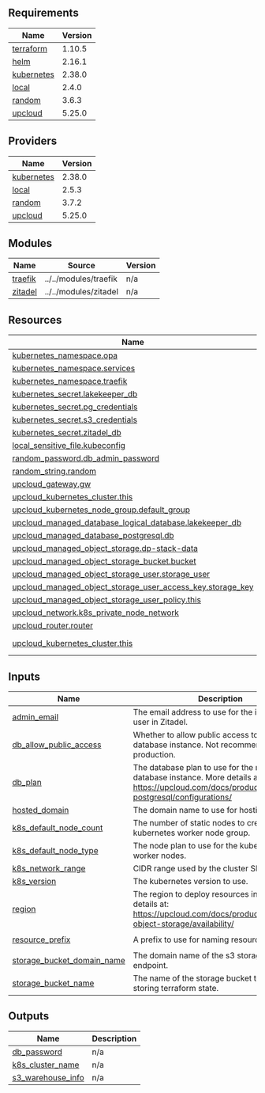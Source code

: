 <!-- BEGIN_TF_DOCS -->
## Requirements

| Name | Version |
|------|---------|
| <a name="requirement_terraform"></a> [terraform](#requirement\_terraform) | 1.10.5 |
| <a name="requirement_helm"></a> [helm](#requirement\_helm) | 2.16.1 |
| <a name="requirement_kubernetes"></a> [kubernetes](#requirement\_kubernetes) | 2.38.0 |
| <a name="requirement_local"></a> [local](#requirement\_local) | 2.4.0 |
| <a name="requirement_random"></a> [random](#requirement\_random) | 3.6.3 |
| <a name="requirement_upcloud"></a> [upcloud](#requirement\_upcloud) | 5.25.0 |

## Providers

| Name | Version |
|------|---------|
| <a name="provider_kubernetes"></a> [kubernetes](#provider\_kubernetes) | 2.38.0 |
| <a name="provider_local"></a> [local](#provider\_local) | 2.5.3 |
| <a name="provider_random"></a> [random](#provider\_random) | 3.7.2 |
| <a name="provider_upcloud"></a> [upcloud](#provider\_upcloud) | 5.25.0 |

## Modules

| Name | Source | Version |
|------|--------|---------|
| <a name="module_traefik"></a> [traefik](#module\_traefik) | ../../modules/traefik | n/a |
| <a name="module_zitadel"></a> [zitadel](#module\_zitadel) | ../../modules/zitadel | n/a |

## Resources

| Name | Type |
|------|------|
| [kubernetes_namespace.opa](https://registry.terraform.io/providers/hashicorp/kubernetes/2.38.0/docs/resources/namespace) | resource |
| [kubernetes_namespace.services](https://registry.terraform.io/providers/hashicorp/kubernetes/2.38.0/docs/resources/namespace) | resource |
| [kubernetes_namespace.traefik](https://registry.terraform.io/providers/hashicorp/kubernetes/2.38.0/docs/resources/namespace) | resource |
| [kubernetes_secret.lakekeeper_db](https://registry.terraform.io/providers/hashicorp/kubernetes/2.38.0/docs/resources/secret) | resource |
| [kubernetes_secret.pg_credentials](https://registry.terraform.io/providers/hashicorp/kubernetes/2.38.0/docs/resources/secret) | resource |
| [kubernetes_secret.s3_credentials](https://registry.terraform.io/providers/hashicorp/kubernetes/2.38.0/docs/resources/secret) | resource |
| [kubernetes_secret.zitadel_db](https://registry.terraform.io/providers/hashicorp/kubernetes/2.38.0/docs/resources/secret) | resource |
| [local_sensitive_file.kubeconfig](https://registry.terraform.io/providers/hashicorp/local/2.4.0/docs/resources/sensitive_file) | resource |
| [random_password.db_admin_password](https://registry.terraform.io/providers/hashicorp/random/3.6.3/docs/resources/password) | resource |
| [random_string.random](https://registry.terraform.io/providers/hashicorp/random/3.6.3/docs/resources/string) | resource |
| [upcloud_gateway.gw](https://registry.terraform.io/providers/UpCloudLtd/upcloud/5.25.0/docs/resources/gateway) | resource |
| [upcloud_kubernetes_cluster.this](https://registry.terraform.io/providers/UpCloudLtd/upcloud/5.25.0/docs/resources/kubernetes_cluster) | resource |
| [upcloud_kubernetes_node_group.default_group](https://registry.terraform.io/providers/UpCloudLtd/upcloud/5.25.0/docs/resources/kubernetes_node_group) | resource |
| [upcloud_managed_database_logical_database.lakekeeper_db](https://registry.terraform.io/providers/UpCloudLtd/upcloud/5.25.0/docs/resources/managed_database_logical_database) | resource |
| [upcloud_managed_database_postgresql.db](https://registry.terraform.io/providers/UpCloudLtd/upcloud/5.25.0/docs/resources/managed_database_postgresql) | resource |
| [upcloud_managed_object_storage.dp-stack-data](https://registry.terraform.io/providers/UpCloudLtd/upcloud/5.25.0/docs/resources/managed_object_storage) | resource |
| [upcloud_managed_object_storage_bucket.bucket](https://registry.terraform.io/providers/UpCloudLtd/upcloud/5.25.0/docs/resources/managed_object_storage_bucket) | resource |
| [upcloud_managed_object_storage_user.storage_user](https://registry.terraform.io/providers/UpCloudLtd/upcloud/5.25.0/docs/resources/managed_object_storage_user) | resource |
| [upcloud_managed_object_storage_user_access_key.storage_key](https://registry.terraform.io/providers/UpCloudLtd/upcloud/5.25.0/docs/resources/managed_object_storage_user_access_key) | resource |
| [upcloud_managed_object_storage_user_policy.this](https://registry.terraform.io/providers/UpCloudLtd/upcloud/5.25.0/docs/resources/managed_object_storage_user_policy) | resource |
| [upcloud_network.k8s_private_node_network](https://registry.terraform.io/providers/UpCloudLtd/upcloud/5.25.0/docs/resources/network) | resource |
| [upcloud_router.router](https://registry.terraform.io/providers/UpCloudLtd/upcloud/5.25.0/docs/resources/router) | resource |
| [upcloud_kubernetes_cluster.this](https://registry.terraform.io/providers/UpCloudLtd/upcloud/5.25.0/docs/data-sources/kubernetes_cluster) | data source |

## Inputs

| Name | Description | Type | Default | Required |
|------|-------------|------|---------|:--------:|
| <a name="input_admin_email"></a> [admin\_email](#input\_admin\_email) | The email address to use for the initial admin user in Zitadel. | `string` | n/a | yes |
| <a name="input_db_allow_public_access"></a> [db\_allow\_public\_access](#input\_db\_allow\_public\_access) | Whether to allow public access to the database instance. Not recommended for production. | `bool` | `false` | no |
| <a name="input_db_plan"></a> [db\_plan](#input\_db\_plan) | The database plan to use for the managed database instance. More details at: https://upcloud.com/docs/products/managed-postgresql/configurations/ | `string` | `"1x2xCPU-4GB-50GB"` | no |
| <a name="input_hosted_domain"></a> [hosted\_domain](#input\_hosted\_domain) | The domain name to use for hosting services. | `string` | n/a | yes |
| <a name="input_k8s_default_node_count"></a> [k8s\_default\_node\_count](#input\_k8s\_default\_node\_count) | The number of static nodes to create in the kubernetes worker node group. | `number` | `2` | no |
| <a name="input_k8s_default_node_type"></a> [k8s\_default\_node\_type](#input\_k8s\_default\_node\_type) | The node plan to use for the kubernetes worker nodes. | `string` | `"4xCPU-8GB"` | no |
| <a name="input_k8s_network_range"></a> [k8s\_network\_range](#input\_k8s\_network\_range) | CIDR range used by the cluster SDN network. | `string` | `"10.10.0.0/22"` | no |
| <a name="input_k8s_version"></a> [k8s\_version](#input\_k8s\_version) | The kubernetes version to use. | `string` | `"1.32"` | no |
| <a name="input_region"></a> [region](#input\_region) | The region to deploy resources in. More details at: https://upcloud.com/docs/products/managed-object-storage/availability/ | `string` | `"europe-1"` | no |
| <a name="input_resource_prefix"></a> [resource\_prefix](#input\_resource\_prefix) | A prefix to use for naming resources. | `string` | `"dp-demo-stack"` | no |
| <a name="input_storage_bucket_domain_name"></a> [storage\_bucket\_domain\_name](#input\_storage\_bucket\_domain\_name) | The domain name of the s3 storage bucket endpoint. | `string` | n/a | yes |
| <a name="input_storage_bucket_name"></a> [storage\_bucket\_name](#input\_storage\_bucket\_name) | The name of the storage bucket to use for storing terraform state. | `string` | n/a | yes |

## Outputs

| Name | Description |
|------|-------------|
| <a name="output_db_password"></a> [db\_password](#output\_db\_password) | n/a |
| <a name="output_k8s_cluster_name"></a> [k8s\_cluster\_name](#output\_k8s\_cluster\_name) | n/a |
| <a name="output_s3_warehouse_info"></a> [s3\_warehouse\_info](#output\_s3\_warehouse\_info) | n/a |
<!-- END_TF_DOCS -->